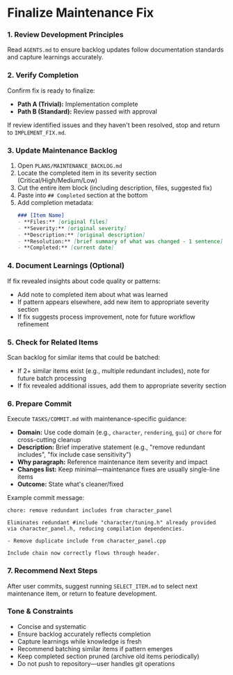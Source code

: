 # Finalize Maintenance Fix

### 1. Review Development Principles

Read `AGENTS.md` to ensure backlog updates follow documentation standards and capture learnings accurately.

### 2. Verify Completion

Confirm fix is ready to finalize:
-   **Path A (Trivial):** Implementation complete
-   **Path B (Standard):** Review passed with approval

If review identified issues and they haven't been resolved, stop and return to `IMPLEMENT_FIX.md`.

### 3. Update Maintenance Backlog

1.  Open `PLANS/MAINTENANCE_BACKLOG.md`
2.  Locate the completed item in its severity section (Critical/High/Medium/Low)
3.  Cut the entire item block (including description, files, suggested fix)
4.  Paste into `## Completed` section at the bottom
5.  Add completion metadata:
    ```markdown
    ### [Item Name]
    - **Files:** [original files]
    - **Severity:** [original severity]
    - **Description:** [original description]
    - **Resolution:** [brief summary of what was changed - 1 sentence]
    - **Completed:** [current date]
    ```

### 4. Document Learnings (Optional)

If fix revealed insights about code quality or patterns:
-   Add note to completed item about what was learned
-   If pattern appears elsewhere, add new item to appropriate severity section
-   If fix suggests process improvement, note for future workflow refinement

### 5. Check for Related Items

Scan backlog for similar items that could be batched:
-   If 2+ similar items exist (e.g., multiple redundant includes), note for future batch processing
-   If fix revealed additional issues, add them to appropriate severity section

### 6. Prepare Commit

Execute `TASKS/COMMIT.md` with maintenance-specific guidance:
-   **Domain:** Use code domain (e.g., `character`, `rendering`, `gui`) or `chore` for cross-cutting cleanup
-   **Description:** Brief imperative statement (e.g., "remove redundant includes", "fix include case sensitivity")
-   **Why paragraph:** Reference maintenance item severity and impact
-   **Changes list:** Keep minimal—maintenance fixes are usually single-line items
-   **Outcome:** State what's cleaner/fixed

Example commit message:
```
chore: remove redundant includes from character_panel

Eliminates redundant #include "character/tuning.h" already provided
via character_panel.h, reducing compilation dependencies.

- Remove duplicate include from character_panel.cpp

Include chain now correctly flows through header.
```

### 7. Recommend Next Steps

After user commits, suggest running `SELECT_ITEM.md` to select next maintenance item, or return to feature development.

### Tone & Constraints

-   Concise and systematic
-   Ensure backlog accurately reflects completion
-   Capture learnings while knowledge is fresh
-   Recommend batching similar items if pattern emerges
-   Keep completed section pruned (archive old items periodically)
-   Do not push to repository—user handles git operations
